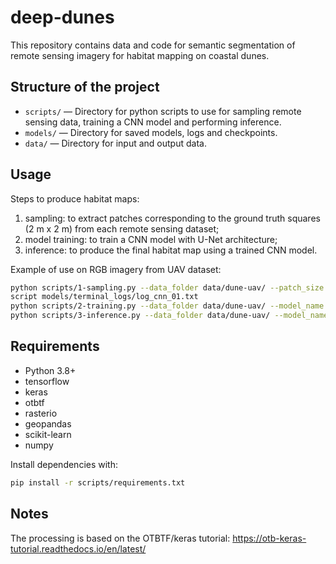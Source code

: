 # deep-dunes

This repository contains data and code for semantic segmentation of remote sensing imagery for habitat mapping on coastal dunes.

## Structure of the project

- `scripts/` — Directory for python scripts to use for sampling remote sensing data, training a CNN model and performing inference.
- `models/` — Directory for saved models, logs and checkpoints.
- `data/` — Directory for input and output data.

## Usage
Steps to produce habitat maps:
1) sampling: to extract patches corresponding to the ground truth squares (2 m x 2 m) from each remote sensing dataset;
2) model training: to train a CNN model with U-Net architecture;
3) inference: to produce the final habitat map using a trained CNN model.

Example of use on RGB imagery from UAV dataset:
```bash
python scripts/1-sampling.py --data_folder data/dune-uav/ --patch_size 100 --epsg_code 32632
script models/terminal_logs/log_cnn_01.txt
python scripts/2-training.py --data_folder data/dune-uav/ --model_name cnn-01 --img_type rgb --class_nb 4 --epochs 50
python scripts/3-inference.py --data_folder data/dune-uav/ --model_name cnn-01 --img_type rgb --ext_fname box=3000:3000:5000:5000
```

## Requirements
- Python 3.8+
- tensorflow
- keras
- otbtf
- rasterio
- geopandas
- scikit-learn
- numpy

Install dependencies with:
```bash
pip install -r scripts/requirements.txt
```

## Notes
The processing is based on the OTBTF/keras tutorial: https://otb-keras-tutorial.readthedocs.io/en/latest/ 
